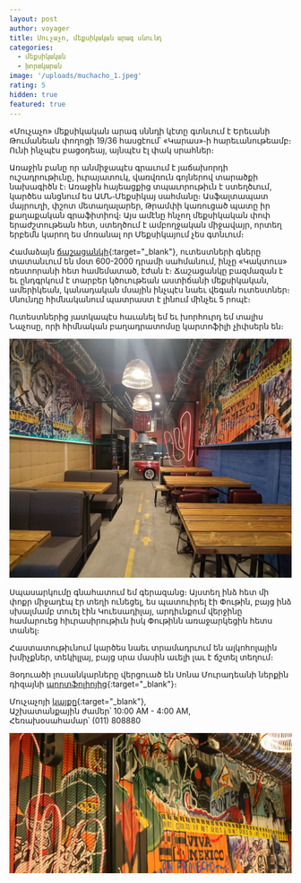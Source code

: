 ```yaml
---
layout: post
author: voyager
title: Մուչաչո, մեքսիկական արագ սնունդ
categories:
  - մեքսիկական
  - խորտկարան
image: '/uploads/muchacho_1.jpeg'
rating: 5
hidden: true
featured: true
---
```


«Մուչաչո» մեքսիկական արագ սննդի կէտը գտնւում է Երեւանի Թումանեան փողոցի 19/36 հասցէում՝ «Կարաս»֊ի հարեւանութեամբ։ Ունի ինչպէս բացօդեայ, այնպէս էլ փակ սրահներ։

Առաջին բանը որ անմիջապէս գրաւում է յաճախորդի ուշադրութիւնը, իւրայատուկ, վառվռուն գոյներով տարածքի նախագիծն է։ Առաջին հայեացքից տպաւորութիւն է ստեղծւում, կարծես անցնում ես ԱՄՆ֊Մեքսիկայ սահմանը։ Ասֆալտապատ մայրուղի, փշոտ մետաղալարեր, Թրամփի կառուցած պատը իր քաղաքական գրաֆիտիով։ Այս ամէնը հնչող մեքսիկական փոփ երաժշտութեան հետ, ստեղծում է ամբողջական միջավայր, որտեղ երբեմն կարող ես մոռանալ որ Մեքսիկայում չես գտնւում։

Համաձայն [ճաշացանկի](https://www.facebook.com/pg/MuchachoArmenia/menu/){:target="\_blank"}, ուտեստների գները տատանւում են մօտ 600-2000 դրամի սահմանում, ինչը «Կակտուս» ռեստորանի հետ համեմատած, էժան է։ Ճաշացանկը բազմազան է եւ ընդգրկում է տարբեր կծուութեան աստիճանի մեքսիկական, ամերիկեան, կանադական մսային ինչպէս նաեւ վեգան ուտեստներ։ Սնունդը հիմնականում պատրաստ է լինում մինչեւ 5 րոպէ։

Ուտեստներից յատկապէս հաւանել եմ եւ խորհուրդ եմ տալիս Նաչոսը, որի հիմնական բաղադրատոմսը կարտոֆիլի չիփսերն են։

![երրորդ նկար](/uploads/muchacho_2.jpeg)

Սպասարկումը գնահատում եմ գերազանց։ Այստեղ ինձ հետ մի փոքր միջադէպ էր տեղի ունեցել, ես պատուիրել էի Փութին, բայց ինձ սխալմամբ տուել էին Կուեսադիլայ, արդիւնքում վերջինը համարուեց հիւրասիրութիւն իսկ Փութինն առաջարկեցին հետս տանել։

Հաստատութիւնում կարծես նաեւ տրամադրւում են ալկոհոլային խմիչքներ, տեկիլլայ, բայց սրա մասին աւելի լաւ է ճշտել տեղում։

Յօդուածի լուսանկարները վերցուած են Սոնա Մուրադեանի ներքին դիզայնի [պորտֆոլիոյից](https://www.behance.net/gallery/109920275/MUCHACHO-Mexican-Fast-Food-interior-design-in-Yerevan){:target="\_blank"}։

Մուչաչոյի [կայքը](https://www.facebook.com/MuchachoArmenia/){:target="\_blank"}, <br>
Աշխատանքային ժամեր՝ 10:00 AM - 4:00 AM,<br>
Հեռախօսահամար՝ (011) 808880

![երկրորդ նկար](/uploads/muchacho_3.jpeg)
